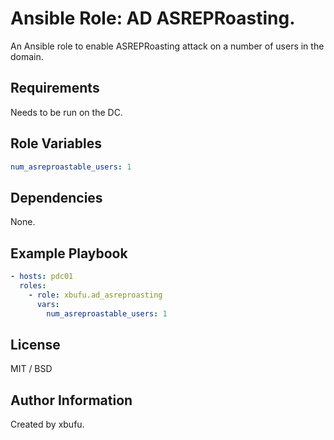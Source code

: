 Ansible Role: AD ASREPRoasting.
=========

An Ansible role to enable ASREPRoasting attack on a number of users in the domain.

Requirements
------------

Needs to be run on the DC.

Role Variables
--------------

```yml
num_asreproastable_users: 1
```

Dependencies
------------

None.

Example Playbook
----------------

```yml
- hosts: pdc01
  roles:
    - role: xbufu.ad_asreproasting
      vars:
        num_asreproastable_users: 1
```

License
-------

MIT / BSD

Author Information
------------------

Created by xbufu.
